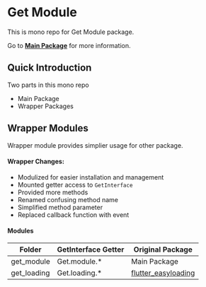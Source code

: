 # Get Module

This is mono repo for Get Module package.

Go to [**Main Package**](https://github.com/rua-flutter/get_module.dart/tree/main/get_module) for more information.



## Quick Introduction

Two parts in this mono repo

- Main Package
- Wrapper Packages



## Wrapper Modules

Wrapper module provides simplier usage for other package.



#### Wrapper Changes:

- Modulized for easier installation and management
- Mounted getter access to `GetInterface`
- Provided more methods
- Renamed confusing method name
- Simplified method parameter
- Replaced callback function with event



#### Modules

| Folder      | GetInterface Getter | Original Package                                             |
| ----------- | ------------------- | ------------------------------------------------------------ |
| get_module  | Get.module.*        | Main Package                                                 |
| get_loading | Get.loading.*       | [flutter_easyloading](https://github.com/nslogx/flutter_easyloading) |

